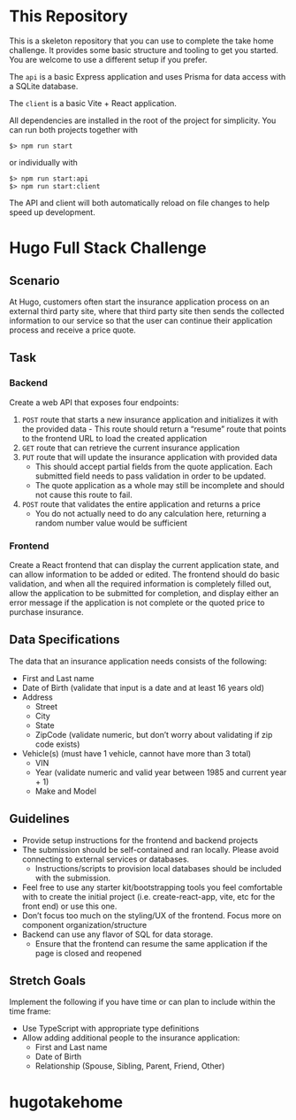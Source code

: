 # This Repository

This is a skeleton repository that you can use to complete the take home challenge. It provides some
basic structure and tooling to get you started. You are welcome to use a different setup if you
prefer.

The `api` is a basic Express application and uses Prisma for data access with a SQLite database.

The `client` is a basic Vite + React application.

All dependencies are installed in the root of the project for simplicity. You can run both projects
together with

```
$> npm run start
```

or individually with

```
$> npm run start:api
$> npm run start:client
```

The API and client will both automatically reload on file changes to help speed up development.

# Hugo Full Stack Challenge

## Scenario

At Hugo, customers often start the insurance application process on an external third party site,
where that third party site then sends the collected information to our service so that the user can
continue their application process and receive a price quote.

## Task

### Backend

Create a web API that exposes four endpoints:

1. `POST` route that starts a new insurance application and initializes it with the provided data -
   This route should return a “resume” route that points to the frontend URL to load the created
   application
2. `GET` route that can retrieve the current insurance application
3. `PUT` route that will update the insurance application with provided data
    - This should accept partial fields from the quote application. Each submitted field needs to
      pass validation in order to be updated.
    - The quote application as a whole may still be incomplete and should not cause this route to
      fail.
4. `POST` route that validates the entire application and returns a price
    - You do not actually need to do any calculation here, returning a random number value would be
      sufficient

### Frontend

Create a React frontend that can display the current application state, and can allow information to
be added or edited. The frontend should do basic validation, and when all the required information
is completely filled out, allow the application to be submitted for completion, and display either
an error message if the application is not complete or the quoted price to purchase insurance.

## Data Specifications

The data that an insurance application needs consists of the following:

-   First and Last name
-   Date of Birth (validate that input is a date and at least 16 years old)
-   Address
    -   Street
    -   City
    -   State
    -   ZipCode (validate numeric, but don’t worry about validating if zip code exists)
-   Vehicle(s) (must have 1 vehicle, cannot have more than 3 total)
    -   VIN
    -   Year (validate numeric and valid year between 1985 and current year + 1)
    -   Make and Model

## Guidelines

-   Provide setup instructions for the frontend and backend projects
-   The submission should be self-contained and ran locally. Please avoid connecting to external
    services or databases.
    -   Instructions/scripts to provision local databases should be included with the submission.
-   Feel free to use any starter kit/bootstrapping tools you feel comfortable with to create the
    initial project (i.e. create-react-app, vite, etc for the front end) or use this one.
-   Don’t focus too much on the styling/UX of the frontend. Focus more on component
    organization/structure
-   Backend can use any flavor of SQL for data storage.
    -   Ensure that the frontend can resume the same application if the page is closed and reopened

## Stretch Goals

Implement the following if you have time or can plan to include within the time frame:

-   Use TypeScript with appropriate type definitions
-   Allow adding additional people to the insurance application:
    -   First and Last name
    -   Date of Birth
    -   Relationship (Spouse, Sibling, Parent, Friend, Other)
# hugotakehome
